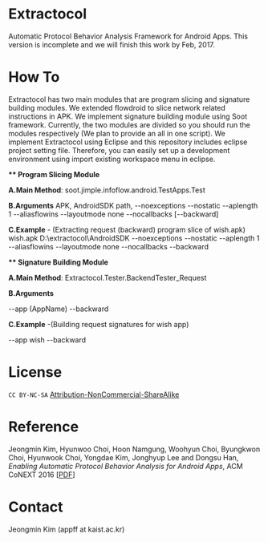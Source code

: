 # Extractocol
Automatic Protocol Behavior Analysis Framework for Android Apps.
This version is incomplete and we will finish this work by Feb, 2017.

# How To
Extractocol has two main modules that are program slicing and signature building modules. We extended flowdroid to slice network related instructions in APK. We implement signature building module using Soot framework. Currently, the two modules are divided so you should run the modules respectively (We plan to provide an all in one script). We implement Extractocol using Eclipse and this repository includes eclipse project setting file. Therefore, you can easily set up a development environment using import existing workspace menu in eclipse.

<b>** Program Slicing Module</b>

<b>A.Main Method</b>: soot.jimple.infoflow.android.TestApps.Test

<b>B.Arguments</b>
APK, AndroidSDK path, --noexceptions --nostatic --aplength 1 --aliasflowins --layoutmode none --nocallbacks [--backward]

<b>C.Example</b> - (Extracting request (backward) program slice of wish.apk)
wish.apk
D:\extractocol\AndroidSDK
--noexceptions --nostatic --aplength 1 --aliasflowins --layoutmode none --nocallbacks
--backward

<b>** Signature Building Module</b>

<b>A.Main Method</b>: Extractocol.Tester.BackendTester_Request

<b>B.Arguments</b>

--app (AppName) --backward

<b>C.Example</b> -(Building request signatures for wish app)

--app wish --backward


# License
<code>CC BY-NC-SA</code> <a href="https://github.com/idleberg/Creative-Commons-Markdown/blob/spaces/4.0/by-nc-sa.markdown">Attribution-NonCommercial-ShareAlike</a>

# Reference

Jeongmin Kim, Hyunwoo Choi, Hoon Namgung, Woohyun Choi, Byungkwon Choi, Hyunwook Choi, Yongdae Kim, Jonghyup Lee  and Dongsu Han, <i>Enabling Automatic Protocol Behavior Analysis for Android Apps</i>, ACM CoNEXT 2016 [<a href="http://ina.kaist.ac.kr/~dongsuh/paper/kim-conext16.pdf" target="_blank">PDF</a>]


# Contact
Jeongmin Kim (appff at kaist.ac.kr)


